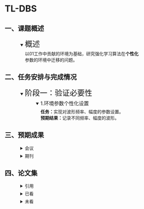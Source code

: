 # TL-DBS

## 一、课题概述


<style>
    p {margin:5px 15px}
    details {margin:5px 50px}
</style>
<details open>
    <summary><font size=5>概述</font></summary>
	<p>以01工作中贡献的环境为基础，研究强化学习算法在<strong>个性化</strong>参数的环境中迁移的问题。</p>  
</details>






## 二、任务安排与完成情况

<details open>	
    <summary><font size=5>阶段一：验证必要性</font></summary>
    <details open>
    <summary><font size=3>1.环境参数个性化设置</font></summary>
	<p>
		<strong>任务：</strong>实现对波形频率、幅度的参数设置。<br>
		<strong>预期结果：</strong>记录不同频率、幅度的波形。
	</p>
    </details>  
</details>




## 三、预期成果
<details>
	<summary>会议</summary>
</details>

<details>
	<summary>期刊</summary>
</details>

## 四、论文集

<details>
	<summary>引用</summary>
		<details>
			<summary>01-Reinforcement Learning Framework for Deep Brain Stimulation Study</summary>
		</details>
</details>

<details>
	<summary>已看</summary>
</details>

<details>
	<summary>未看</summary>
</details>
